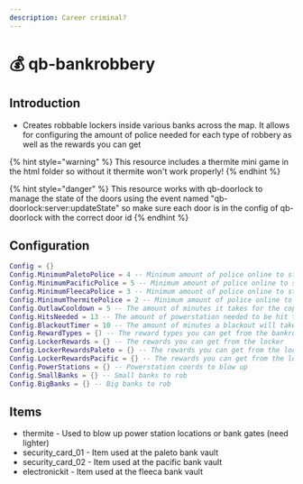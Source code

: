 ```yaml
---
description: Career criminal?
---
```


# 💰 qb-bankrobbery

## Introduction

* Creates robbable lockers inside various banks across the map. It allows for configuring the amount of police needed for each type of robbery as well as the rewards you can get

{% hint style="warning" %}
This resource includes a thermite mini game in the html folder so without it thermite won't work properly!
{% endhint %}

{% hint style="danger" %}
This resource works with qb-doorlock to manage the state of the doors using the event named "qb-doorlock:server:updateState" so make sure each door is in the config of qb-doorlock with the correct door id
{% endhint %}

## Configuration

```lua
Config = {}
Config.MinimumPaletoPolice = 4 -- Minimum amount of police online to start the robbery
Config.MinimumPacificPolice = 5 -- Minimum amount of police online to start the robbery
Config.MinimumFleecaPolice = 3 -- Minimum amount of police online to start the robbery
Config.MinimumThermitePolice = 2 -- Minimum amount of police online to use thermite
Config.OutlawCooldown = 5 -- The amount of minutes it takes for the cops to be able to be called again after they were called
Config.HitsNeeded = 13 -- The amount of powerstation needed to be hit to cause a blackout
Config.BlackoutTimer = 10 -- The amount of minutes a blackout will take until all power comes back
Config.RewardTypes = {) -- The reward types you can get from the bankrobbery
Config.LockerRewards = {} -- The rewards you can get from the locker
Config.LockerRewardsPaleto = {} -- The rewards you can get from the locker in paleto
Config.LockerRewardsPacific = {} -- The rewards you can get from the locker in pacific
Config.PowerStations = {} -- Powerstation coords to blow up
Config.SmallBanks = {} -- Small banks to rob
Config.BigBanks = {} -- Big banks to rob
```

## Items

* thermite - Used to blow up power station locations or bank gates (need lighter)
* security\_card\_01 - Item used at the paleto bank vault
* security\_card\_02 - Item used at the pacific bank vault
* electronickit - Item used at the fleeca bank vault

